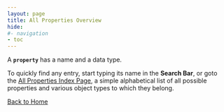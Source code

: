 ```yaml
---
layout: page
title: All Properties Overview
hide:
#- navigation
- toc
---
```


A **`property`** has a name and a data type.

To quickly find any entry, start typing its name in the **Search Bar**, or goto the [All Properties Index Page](index-properties.md), a simple alphabetical list of all possible properties and various object types to which they belong.

[Back to Home](index.md)



 
